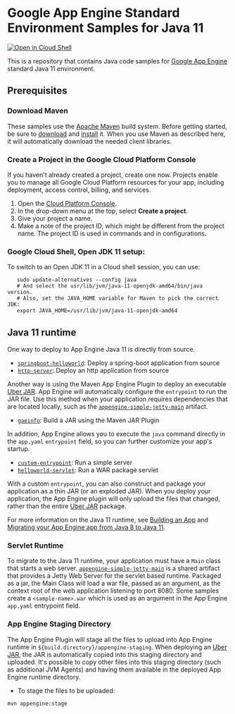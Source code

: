 # Google App Engine Standard Environment Samples for Java 11

<a href="https://console.cloud.google.com/cloudshell/open?git_repo=https://github.com/GoogleCloudPlatform/java-docs-samples&page=editor&open_in_editor=appengine-java11/README.md">
<img alt="Open in Cloud Shell" src ="http://gstatic.com/cloudssh/images/open-btn.png"></a>

This is a repository that contains Java code samples for [Google App Engine][ae-docs]
standard Java 11 environment.

[ae-docs]: https://cloud.google.com/appengine/docs/standard/java11/

## Prerequisites

### Download Maven

These samples use the [Apache Maven][maven] build system. Before getting
started, be sure to [download][maven-download] and [install][maven-install] it.
When you use Maven as described here, it will automatically download the needed
client libraries.

[maven]: https://maven.apache.org
[maven-download]: https://maven.apache.org/download.cgi
[maven-install]: https://maven.apache.org/install.html

### Create a Project in the Google Cloud Platform Console

If you haven't already created a project, create one now. Projects enable you to
manage all Google Cloud Platform resources for your app, including deployment,
access control, billing, and services.

1. Open the [Cloud Platform Console][cloud-console].
1. In the drop-down menu at the top, select **Create a project**.
1. Give your project a name.
1. Make a note of the project ID, which might be different from the project
   name. The project ID is used in commands and in configurations.

[cloud-console]: https://console.cloud.google.com/

### Google Cloud Shell, Open JDK 11 setup:

To switch to an Open JDK 11 in a Cloud shell session, you can use:

```
   sudo update-alternatives --config java
   # And select the usr/lib/jvm/java-11-openjdk-amd64/bin/java version.
   # Also, set the JAVA_HOME variable for Maven to pick the correct JDK:
   export JAVA_HOME=/usr/lib/jvm/java-11-openjdk-amd64
```

## Java 11 runtime
One way to deploy to App Engine Java 11 is directly from source.

* [`springboot-helloworld`](springboot-helloworld): Deploy a spring-boot application from source
* [`http-server`](http-server): Deploy an http application from source

Another way is using the Maven App Engine Plugin to deploy an executable [Uber JAR][uber-jar]. App Engine will automatically configure the `entrypoint` to run the JAR file. Use this method when your application requires dependencies that are located locally, such as the [`appengine-simple-jetty-main`](appengine-simple-jetty-main) artifact.

* [`gaeinfo`](gaeinfo): Build a JAR using the Maven JAR Plugin

In addition, App Engine allows you to execute the `java` command directly in the `app.yaml` `entrypoint` field, so you can further customize your app's startup.

* [`custom-entrypoint`](custom-entrypoint): Run a simple server
* [`helloworld-servlet`](helloworld-servlet): Run a WAR package servlet

With a custom `entrypoint`, you can also construct and package your application as a thin JAR (or an exploded JAR). When you deploy your application, the App Engine plugin will only upload the files that changed, rather than the entire [Uber JAR][uber-jar] package.

For more information on the Java 11 runtime, see
[Building an App](https://cloud.google.com/appengine/docs/standard/java11/building-app/)
and [Migrating your App Engine app from Java 8 to Java 11](https://cloud.google.com/appengine/docs/standard/java11/java-differences).


### Servlet Runtime

To migrate to the Java 11 runtime, your application must have a
`Main` class that starts a web server.
[`appengine-simple-jetty-main`](appengine-simple-jetty-main) is a shared artifact
that provides a Jetty Web Server for the servlet based runtime. Packaged as a
jar, the Main Class will load a war file, passed as an argument, as the
context root of the web application listening to port 8080.
Some samples create a `<sample-name>.war` which is used as an argument in the
App Engine `app.yaml` entrypoint field.


### App Engine Staging Directory

The App Engine Plugin will stage all the files to upload into App Engine
runtime in `${build.directory}/appengine-staging`. When deploying an
[Uber JAR][uber-jar], the JAR is automatically copied into this staging
directory and uploaded. It's possible to copy other files into this staging
directory (such as additional JVM Agents) and having them available in the
deployed App Engine runtime directory.

- To stage the files to be uploaded:
```
mvn appengine:stage
```

[uber-jar]: https://stackoverflow.com/questions/11947037/what-is-an-uber-jar
